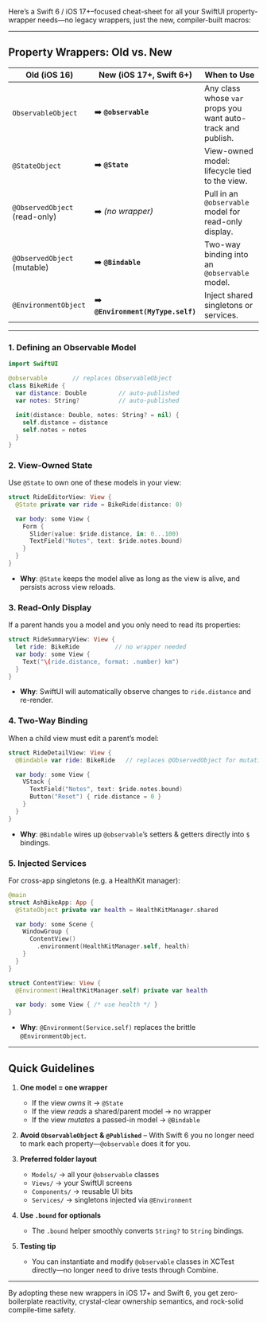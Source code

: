 Here’s a Swift 6 / iOS 17+–focused cheat-sheet for all your SwiftUI property-wrapper needs—no legacy wrappers, just the new, compiler-built macros:

---

## Property Wrappers: Old vs. New

| **Old (iOS 16)**              | **New (iOS 17+, Swift 6+)**        | **When to Use**                                              |
| ----------------------------- | ---------------------------------- | ------------------------------------------------------------ |
| `ObservableObject`            | ➡️ **`@observable`**               | Any class whose `var` props you want auto-track and publish. |
| `@StateObject`                | ➡️ **`@State`**                    | View-owned model: lifecycle tied to the view.                |
| `@ObservedObject` (read-only) | ➡️ *(no wrapper)*                  | Pull in an `@observable` model for read-only display.        |
| `@ObservedObject` (mutable)   | ➡️ **`@Bindable`**                 | Two-way binding into an `@observable` model.                 |
| `@EnvironmentObject`          | ➡️ **`@Environment(MyType.self)`** | Inject shared singletons or services.                        |

---

### 1. Defining an Observable Model

```swift
import SwiftUI

@observable       // replaces ObservableObject
class BikeRide {
  var distance: Double         // auto-published
  var notes: String?           // auto-published
  
  init(distance: Double, notes: String? = nil) {
    self.distance = distance
    self.notes = notes
  }
}
```

### 2. View-Owned State

Use `@State` to own one of these models in your view:

```swift
struct RideEditorView: View {
  @State private var ride = BikeRide(distance: 0)

  var body: some View {
    Form {
      Slider(value: $ride.distance, in: 0...100)
      TextField("Notes", text: $ride.notes.bound)
    }
  }
}
```

* **Why**: `@State` keeps the model alive as long as the view is alive, and persists across view reloads.

### 3. Read-Only Display

If a parent hands you a model and you only need to read its properties:

```swift
struct RideSummaryView: View {
  let ride: BikeRide          // no wrapper needed
  var body: some View {
    Text("\(ride.distance, format: .number) km")
  }
}
```

* **Why**: SwiftUI will automatically observe changes to `ride.distance` and re-render.

### 4. Two-Way Binding

When a child view must edit a parent’s model:

```swift
struct RideDetailView: View {
  @Bindable var ride: BikeRide   // replaces @ObservedObject for mutation

  var body: some View {
    VStack {
      TextField("Notes", text: $ride.notes.bound)
      Button("Reset") { ride.distance = 0 }
    }
  }
}
```

* **Why**: `@Bindable` wires up `@observable`’s setters & getters directly into `$` bindings.

### 5. Injected Services

For cross-app singletons (e.g. a HealthKit manager):

```swift
@main
struct AshBikeApp: App {
  @StateObject private var health = HealthKitManager.shared

  var body: some Scene {
    WindowGroup {
      ContentView()
        .environment(HealthKitManager.self, health)
    }
  }
}

struct ContentView: View {
  @Environment(HealthKitManager.self) private var health

  var body: some View { /* use health */ }
}
```

* **Why**: `@Environment(Service.self)` replaces the brittle `@EnvironmentObject`.

---

## Quick Guidelines

1. **One model = one wrapper**

   * If the view *owns* it → `@State`
   * If the view *reads* a shared/parent model → no wrapper
   * If the view *mutates* a passed-in model → `@Bindable`

2. **Avoid `ObservableObject` & `@Published`**
   – With Swift 6 you no longer need to mark each property—`@observable` does it for you.

3. **Preferred folder layout**

   * `Models/` → all your `@observable` classes
   * `Views/` → your SwiftUI screens
   * `Components/` → reusable UI bits
   * `Services/` → singletons injected via `@Environment`

4. **Use `.bound` for optionals**

   * The `.bound` helper smoothly converts `String?` to `String` bindings.

5. **Testing tip**

   * You can instantiate and modify `@observable` classes in XCTest directly—no longer need to drive tests through Combine.

---

By adopting these new wrappers in iOS 17+ and Swift 6, you get zero-boilerplate reactivity, crystal-clear ownership semantics, and rock-solid compile-time safety.

